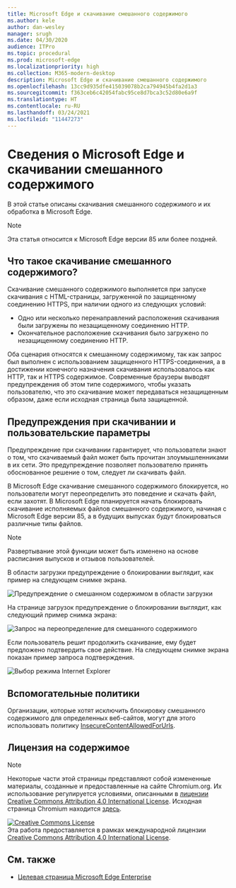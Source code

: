 ```yaml
---
title: Microsoft Edge и скачивание смешанного содержимого
ms.author: kele
author: dan-wesley
manager: srugh
ms.date: 04/30/2020
audience: ITPro
ms.topic: procedural
ms.prod: microsoft-edge
ms.localizationpriority: high
ms.collection: M365-modern-desktop
description: Microsoft Edge и скачивание смешанного содержимого
ms.openlocfilehash: 13cc9d935dfe415039078b2ca794945b4fa2d1a3
ms.sourcegitcommit: f363ceb6c42054fabc95ce8d7bca3c52d80e6a9f
ms.translationtype: HT
ms.contentlocale: ru-RU
ms.lasthandoff: 03/24/2021
ms.locfileid: "11447273"
---
```

# <a name="learn-about-microsoft-edge-and-mixed-content-downloads"></a>Сведения о Microsoft Edge и скачивании смешанного содержимого

В этой статье описаны скачивания смешанного содержимого и их обработка в Microsoft Edge.

>[!NOTE]
>Эта статья относится к Microsoft Edge версии 85 или более поздней.

## <a name="what-are-mixed-content-downloads"></a>Что такое скачивание смешанного содержимого?

Скачивание смешанного содержимого выполняется при запуске скачивания с HTML-страницы, загруженной по защищенному соединению HTTPS, при наличии одного из следующих условий:

- Одно или несколько перенаправлений расположения скачивания были загружены по незащищенному соединению HTTP.
- Окончательное расположение скачивания было загружено по незащищенному соединению HTTP.

Оба сценария относятся к смешанному содержимому, так как запрос был выполнен с использованием защищенного HTTPS-соединения, а в достижении конечного назначения скачивания использовалось как HTTP, так и HTTPS содержимое. Современные браузеры выводят предупреждения об этом типе содержимого, чтобы указать пользователю, что это скачивание может передаваться незащищенным образом, даже если исходная страница была защищенной.

## <a name="download-warnings-and-user-options"></a>Предупреждения при скачивании и пользовательские параметры

Предупреждение при скачивании гарантирует, что пользователи знают о том, что скачиваемый файл может быть прочитан злоумышленниками в их сети. Это предупреждение позволяет пользователю принять обоснованное решение о том, следует ли скачивать файл.

В Microsoft Edge скачивание смешанного содержимого блокируется, но пользователи могут переопределить это поведение и скачать файл, если захотят. В Microsoft Edge планируется начать блокировать скачивание исполняемых файлов смешанного содержимого, начиная с Microsoft Edge версии 85, а в будущих выпусках будут блокироваться различные типы файлов.

> [!NOTE]
> Развертывание этой функции может быть изменено на основе расписания выпусков и отзывов пользователей.

<!-- The schedule of the block for different filetypes is to be determined and may be impacted by usage data and user feedback. -->

В области загрузки предупреждение о блокировании выглядит, как пример на следующем снимке экрана.

 ![Предупреждение о смешанном содержимом в области загрузки](./media/edge-learnmore-mixed-content-downloads/edge-mixed-content-download-tray-warning.png)

На странице загрузок предупреждение о блокировании выглядит, как следующий пример снимка экрана:

 ![Запрос на переопределение для смешанного содержимого](./media/edge-learnmore-mixed-content-downloads/edge-mixed-content-download-page-warning.png)

Если пользователь решит продолжить скачивание, ему будет предложено подтвердить свое действие. На следующем снимке экрана показан пример запроса подтверждения.

 ![Выбор режима Internet Explorer](./media/edge-learnmore-mixed-content-downloads/edge-mixed-content-download-override.png)

## <a name="supporting-policies"></a>Вспомогательные политики

Организации, которые хотят исключить блокировку смешанного содержимого для определенных веб-сайтов, могут для этого использовать политику [InsecureContentAllowedForUrls](./microsoft-edge-policies.md#insecurecontentallowedforurls).

## <a name="content-license"></a>Лицензия на содержимое

> [!NOTE]
> Некоторые части этой страницы представляют собой измененные материалы, созданные и предоставленные на сайте Chromium.org. Их использование регулируется условиями, описанными в [лицензии Creative Commons Attribution 4.0 International License](http://creativecommons.org/licenses/by/4.0/). Исходная страница Chromium находится [здесь](https://developers.google.com/web/fundamentals/security/prevent-mixed-content/what-is-mixed-content).
  
<a rel="license" href="http://creativecommons.org/licenses/by/4.0/"><img alt="Creative Commons License" style="border-width:0" src="https://i.creativecommons.org/l/by/4.0/88x31.png" /></a><br />Эта работа предоставляется в рамках международной лицензии <a rel="license" href="http://creativecommons.org/licenses/by/4.0/">Creative Commons Attribution 4.0 International License</a>.

## <a name="see-also"></a>См. также

- [Целевая страница Microsoft Edge Enterprise](https://aka.ms/EdgeEnterprise)